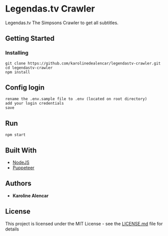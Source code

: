 # Legendas.tv Crawler

Legendas.tv The Simpsons Crawler to get all subtitles.

## Getting Started

### Installing

```
git clone https://github.com/karolinedealencar/legendastv-crawler.git
cd legendastv-crawler
npm install
```

## Config login

```
rename the .env.sample file to .env (located on root directory)
add your login credentials
save
```

## Run
```
npm start
```

## Built With

* [NodeJS](https://nodejs.org/en/) 
* [Puppeteer](https://github.com/GoogleChrome/puppeteer)

## Authors

* **Karoline Alencar** 

## License

This project is licensed under the MIT License - see the [LICENSE.md](LICENSE.md) file for details
